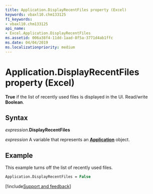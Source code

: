 ```yaml
---
title: Application.DisplayRecentFiles property (Excel)
keywords: vbaxl10.chm133125
f1_keywords:
- vbaxl10.chm133125
api_name:
- Excel.Application.DisplayRecentFiles
ms.assetid: 006a38f4-11dd-1aad-8f5a-3771d4ab1ffc
ms.date: 04/04/2019
ms.localizationpriority: medium
---
```



# Application.DisplayRecentFiles property (Excel)

**True** if the list of recently used files is displayed in the UI. Read/write **Boolean**.


## Syntax

_expression_.**DisplayRecentFiles**

_expression_ A variable that represents an **[Application](Excel.Application(object).md)** object.


## Example

This example turns off the list of recently used files.

```vb
Application.DisplayRecentFiles = False
```




[!include[Support and feedback](~/includes/feedback-boilerplate.md)]